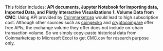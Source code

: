 This folder includes:
**API documents, Jupyter Notebook for importing data, Imported Data, and Plotly Interactive Visualizations**
**1. Volume Data from CMC**: Using API provided by [Coinmarketcap](https://coinmarketcap.com/api/documentation/v1/#) would lead to high subscription cost. Although other sources such as [coingecko](https://www.coingecko.com/en/api) and [cryptocompare](https://min-api.cryptocompare.com/documentation?key=Historical&cat=dataExchangeSymbolHistoday) offer free APIs, the exchange volume they offer does not include on-chain transaction volume. So we simply copy-paste historical data from Coinmarketcap to Microsoft Excel to get CMC.csv for research purpose only. 


	 






